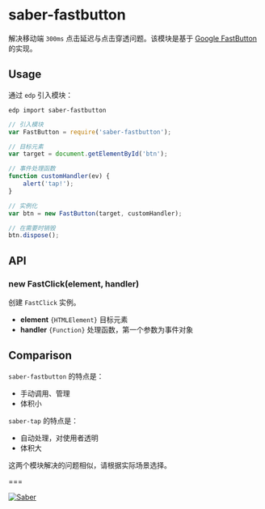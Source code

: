 saber-fastbutton
===

解决移动端 `300ms` 点击延迟与点击穿透问题。该模块是基于 [Google FastButton](https://developers.google.com/mobile/articles/fast_buttons) 的实现。

## Usage

通过 `edp` 引入模块：

    edp import saber-fastbutton

```js
// 引入模块
var FastButton = require('saber-fastbutton');

// 目标元素
var target = document.getElementById('btn');

// 事件处理函数
function customHandler(ev) {
    alert('tap!');
}

// 实例化
var btn = new FastButton(target, customHandler);

// 在需要时销毁
btn.dispose();
```

## API

### new FastClick(element, handler)

创建 `FastClick` 实例。

+ **element** `{HTMLElement}` 目标元素
+ **handler** `{Function}` 处理函数，第一个参数为事件对象

## Comparison

`saber-fastbutton` 的特点是：

+ 手动调用、管理
+ 体积小

`saber-tap` 的特点是：

+ 自动处理，对使用者透明
+ 体积大

这两个模块解决的问题相似，请根据实际场景选择。

===

[![Saber](https://f.cloud.github.com/assets/157338/1485433/aeb5c72a-4714-11e3-87ae-7ef8ae66e605.png)](http://ecomfe.github.io/saber/)
